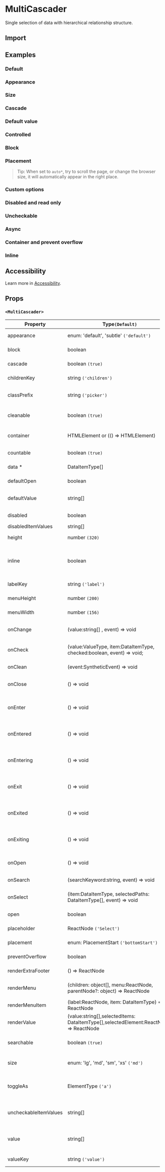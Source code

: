 # MultiCascader

Single selection of data with hierarchical relationship structure.

## Import

<!--{include:(components/multi-cascader/fragments/import.md)}-->

## Examples

### Default

<!--{include:`basic.md`}-->

### Appearance

<!--{include:`appearance.md`}-->

### Size

<!--{include:`size.md`}-->

### Cascade

<!--{include:`cascade.md`}-->

### Default value

<!--{include:`default-value.md`}-->

### Controlled

<!--{include:`controlled.md`}-->

### Block

<!--{include:`block.md`}-->

### Placement

<!--{include:`placement.md`}-->

> Tip: When set to `auto*`, try to scroll the page, or change the browser size, it will automatically appear in the right place.

### Custom options

<!--{include:`custom.md`}-->

### Disabled and read only

<!--{include:`disabled.md`}-->

### Uncheckable

<!--{include:`uncheckable.md`}-->

### Async

<!--{include:`async.md`}-->

### Container and prevent overflow

<!--{include:`container.md`}-->

### Inline

<!--{include:`inline.md`}-->

## Accessibility

Learn more in [Accessibility](/guide/accessibility).

## Props

<!--{include:(_common/types/data-item-type.md)}-->

### `<MultiCascader>`

| Property              | Type`(Default)`                                                                       | Description                                                      |
| --------------------- | ------------------------------------------------------------------------------------- | ---------------------------------------------------------------- |
| appearance            | enum: 'default', 'subtle' `('default')`                                               | Set picker appearence                                            |
| block                 | boolean                                                                               | Blocking an entire row                                           |
| cascade               | boolean `(true)`                                                                      | whether cascade select                                           |
| childrenKey           | string `('children')`                                                                 | Set children key in data                                         |
| classPrefix           | string `('picker')`                                                                   | The prefix of the component CSS class                            |
| cleanable             | boolean `(true)`                                                                      | Whether the selected value can be cleared                        |
| container             | HTMLElement or (() => HTMLElement)                                                    | Sets the rendering container                                     |
| countable             | boolean `(true)`                                                                      | Can count selected options                                       |
| data \*               | DataItemType[]                                                                        | The data of component                                            |
| defaultOpen           | boolean                                                                               | Default value of open property                                   |
| defaultValue          | string[]                                                                              | Default values of the selected items                             |
| disabled              | boolean                                                                               | Disabled component                                               |
| disabledItemValues    | string[]                                                                              | Disabled items                                                   |
| height                | number `(320)`                                                                        | The height of Dropdown                                           |
| inline                | boolean                                                                               | The menu is displayed directly when the component is initialized |
| labelKey              | string `('label')`                                                                    | Set label key in data                                            |
| menuHeight            | number `(200)`                                                                        | Sets the height of the menu                                      |
| menuWidth             | number `(156)`                                                                        | Sets the width of the menu                                       |
| onChange              | (value:string[] , event) => void                                                      | Callback fired when value change                                 |
| onCheck               | (value:ValueType, item:DataItemType, checked:boolean, event) => void;                 | Called after the checkbox state changes                          |
| onClean               | (event:SyntheticEvent) => void                                                        | Callback fired when value clean                                  |
| onClose               | () => void                                                                            | Callback fired when close component                              |
| onEnter               | () => void                                                                            | Callback fired before the overlay transitions in                 |
| onEntered             | () => void                                                                            | Callback fired after the overlay finishes transitioning in       |
| onEntering            | () => void                                                                            | Callback fired as the overlay begins to transition in            |
| onExit                | () => void                                                                            | Callback fired right before the overlay transitions out          |
| onExited              | () => void                                                                            | Callback fired after the overlay finishes transitioning out      |
| onExiting             | () => void                                                                            | Callback fired as the overlay begins to transition out           |
| onOpen                | () => void                                                                            | Callback fired when open component                               |
| onSearch              | (searchKeyword:string, event) => void                                                 | callback function for Search                                     |
| onSelect              | (item:DataItemType, selectedPaths: DataItemType[], event) => void                     | Callback fired when item is selected                             |
| open                  | boolean                                                                               | Whether open the component                                       |
| placeholder           | ReactNode `('Select')`                                                                | Setting placeholders                                             |
| placement             | enum: PlacementStart `('bottomStart')`                                                | The placement of component                                       |
| preventOverflow       | boolean                                                                               | Prevent floating element overflow                                |
| renderExtraFooter     | () => ReactNode                                                                       | custom render extra footer                                       |
| renderMenu            | (children: object[], menu:ReactNode, parentNode?: object) => ReactNode                | Customizing the Rendering Menu list                              |
| renderMenuItem        | (label:ReactNode, item: DataItemType) => ReactNode                                    | Custom render menu items                                         |
| renderValue           | (value:string[],selectedItems: DataItemType[],selectedElement:ReactNode) => ReactNode | Custom render selected items                                     |
| searchable            | boolean `(true)`                                                                      | Whether you can search for options.                              |
| size                  | enum: 'lg', 'md', 'sm', 'xs' `('md')`                                                 | A picker can have different sizes                                |
| toggleAs              | ElementType `('a')`                                                                   | You can use a custom element for this component                  |
| uncheckableItemValues | string[]                                                                              | Set the option value for the check box not to be rendered        |
| value                 | string[]                                                                              | Specifies the values of the selected items(Controlled)           |
| valueKey              | string `('value')`                                                                    | Set value key in data                                            |
